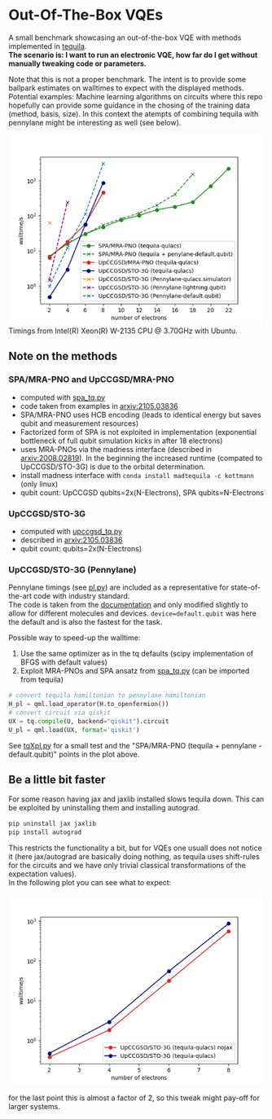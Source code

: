 # Out-Of-The-Box VQEs

A small benchmark showcasing an out-of-the-box VQE with methods implemented in [tequila](https://github.com/tequilahub/tequila).  
**The scenario is: I want to run an electronic VQE, how far do I get without manually tweaking code or parameters.**  

Note that this is not a proper benchmark. The intent is to provide some ballpark estimates on walltimes to expect with the displayed methods.  
Potential examples: Machine learning algorithms on circuits where this repo hopefully can provide some guidance in the chosing of the training data (method, basis, size). In this context the atempts of combining tequila with pennylane might be interesting as well (see below).   

<img src="benchmark.png" width=500>
Timings from Intel(R) Xeon(R) W-2135 CPU @ 3.70GHz with Ubuntu.  

## Note on the methods  

### SPA/MRA-PNO and UpCCGSD/MRA-PNO
- computed with [spa_tq.py](script_spa.py)  
- code taken from examples in [arxiv:2105.03836](https://arxiv.org/abs/2105.03836)  
- SPA/MRA-PNO uses HCB encoding (leads to identical energy but saves qubit and measurement resources)  
- Factorized form of SPA is not exploited in implementation (exponential bottleneck of full qubit simulation kicks in after 18 electrons)  
- uses MRA-PNOs via the madness interface (described in [arxiv:2008.02819](https://arxiv.org/abs/2008.02819)). In the beginning the increased runtime (compated to UpCCGSD/STO-3G) is due to the orbital determination.  
- install madness interface with `conda install madtequila -c kottmann` (only linux)  
- qubit count: UpCCGSD qubits=2x(N-Electrons), SPA qubits=N-Electrons  

### UpCCGSD/STO-3G
- computed with [upccgsd_tq.py](script_upccgsd.py)  
- described in [arxiv:2105.03836](https://arxiv.org/abs/2105.03836)  
- qubit count: qubits=2x(N-Electrons)

### UpCCGSD/STO-3G (Pennylane)
Pennylane timings (see [pl.py](pl.py)) are included as a representative for state-of-the-art code with industry standard.  
The code is taken from the [documentation](https://docs.pennylane.ai/en/stable/code/api/pennylane.kUpCCGSD.html) and only modified slightly to allow for different molecules and devices. `device=default.qubit` was here the default and is also the fastest for the task.

Possible way to speed-up the walltime:  
1. Use the same optimizer as in the tq defaults (scipy implementation of BFGS with default values)  
2. Exploit MRA-PNOs and SPA ansatz from [spa_tq.py](spa_tq.py) (can be imported from tequila)

```python
# convert tequila hamiltonian to pennylane hamiltonian
H_pl = qml.load_operator(H.to_openfermion())
# convert circuit via qiskit
UX = tq.compile(U, backend="qiskit").circuit
U_pl = qml.load(UX, format='qiskit')
```

See [tqXpl.py](tqXpl.py) for a small test and the "SPA/MRA-PNO (tequila + pennylane - default.qubit)" points in the plot above.  

## Be a little bit faster
For some reason having jax and jaxlib installed slows tequila down. This can be exploited by uninstalling them and installing autograd.  
```bash
pip uninstall jax jaxlib
pip install autograd
```
This restricts the functionality a bit, but for VQEs one usuall does not notice it (here jax/autograd are basically doing nothing, as tequila uses shift-rules for the circuits and we have only trivial classical transformations of the expectation values).  
In the following plot you can see what to expect:

<img src="benchmark2.png" width=500>

for the last point this is almost a factor of 2, so this tweak might pay-off for larger systems.

